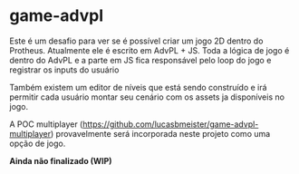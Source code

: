 # game-advpl
Este é um desafio para ver se é possível criar um jogo 2D dentro do Protheus. 
Atualmente ele é escrito em AdvPL + JS. 
Toda a lógica de jogo é dentro do AdvPL e a parte em JS fica responsável pelo loop do jogo e registrar os inputs do usuário

Também existem um editor de níveis que está sendo construído e irá permitir cada usuário montar seu cenário com os assets ja disponíveis no jogo.

A POC multiplayer (https://github.com/lucasbmeister/game-advpl-multiplayer) provavelmente será incorporada neste projeto como uma opção de jogo.

**Ainda não finalizado (WIP)**
